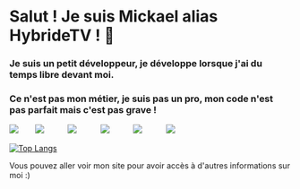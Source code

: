 # Salut ! Je suis Mickael alias HybrideTV ! 👋

### Je suis un petit développeur, je développe lorsque j'ai du temps libre devant moi.
### Ce n'est pas mon métier, je suis pas un pro, mon code n'est pas parfait mais c'est pas grave ! 
![](https://img.shields.io/badge/-Java-f6310e) ㅤㅤ![](https://img.shields.io/badge/-NodeJS-54e454)ㅤㅤㅤ ![](https://img.shields.io/badge/-HTML5-f6970e)ㅤㅤㅤ ![](https://img.shields.io/badge/-CSS-06ceff) ㅤㅤㅤ![](https://img.shields.io/badge/-PHP-7863de)ㅤㅤㅤ ![](https://img.shields.io/badge/-EJS-f6970e)


[![Top Langs](https://github-readme-stats.vercel.app/api/top-langs/?username=HybrideTV&layout=compact)](https://github.com/anuraghazra/github-readme-stats)

Vous pouvez aller voir mon site pour avoir accès à d'autres informations sur moi :)
